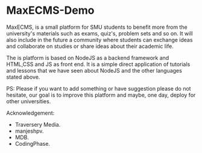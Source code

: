 # MaxECMS-Demo
MaxECMS, is a small platform for SMU students to benefit more from the university's materials such as exams, quiz's, problem sets
and so on. It will also include in the future a community where students can exchange ideas and collaborate on studies or share ideas
about their academic life.

The is platform is based on NodeJS as a backend framework and HTML,CSS and JS as front end.
It is a simple direct application of tutorials and lessons that we have seen about NodeJS and the other languages stated above.

PS: Please if you want to add something or have suggestion please do not hesitate, our goal is to improve this platform and maybe,
one day, deploy for other universities.

Acknowledgement:
  * Traversery Media.
  * manjeshpv.
  * MDB.
  * CodingPhase.

